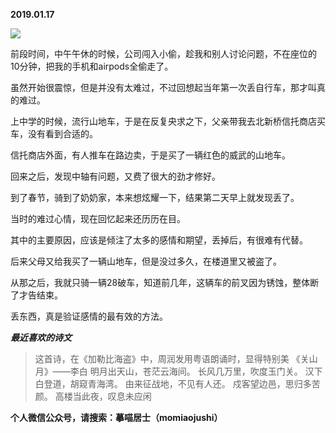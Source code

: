 
          
            
**2019.01.17**



![](//upload-images.jianshu.io/upload_images/51001-f99c77bb5f436648.png)




前段时间，中午午休的时候，公司闯入小偷，趁我和别人讨论问题，不在座位的10分钟，把我的手机和airpods全偷走了。

虽然开始很震惊，但是并没有太难过，不过回想起当年第一次丢自行车，那才叫真的难过。

上中学的时候，流行山地车，于是在反复央求之下，父亲带我去北新桥信托商店买车，没有看到合适的。

信托商店外面，有人推车在路边卖，于是买了一辆红色的威武的山地车。

回来之后，发现中轴有问题，又费了很大的劲才修好。

到了春节，骑到了奶奶家，本来想炫耀一下，结果第二天早上就发现丢了。

当时的难过心情，现在回忆起来还历历在目。

其中的主要原因，应该是倾注了太多的感情和期望，丢掉后，有很难有代替。

后来父母又给我买了一辆山地车，但是没过多久，在楼道里又被盗了。

从那之后，我就只骑一辆28破车，知道前几年，这辆车的前叉因为锈蚀，整体断了才告结束。

丢东西，真是验证感情的最有效的方法。


***最近喜欢的诗文***
>这首诗，在《加勒比海盗》中，周润发用粤语朗诵时，显得特别美
《关山月》——李白
明月出天山，苍茫云海间。
长风几万里，吹度玉门关。
汉下白登道，胡窥青海湾。
由来征战地，不见有人还。
戍客望边邑，思归多苦颜。
高楼当此夜，叹息未应闲




**个人微信公众号，请搜索：摹喵居士（momiaojushi）**

          
        